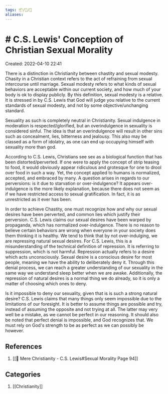```yaml
---
tags: 📦/💭/🌲
aliases:
---
```

# # C.S. Lewis' Conception of Christian Sexual Morality
Created: 2022-04-10 22:41

There is a distinction in Christianity between chastity and sexual modesty. Chasity in a Christian context refers to the act of refraining from sexual intercourse until marriage.
Sexual modesty refers to what kinds of sexual behaviors are acceptable within our current society, and how much of your body is ok to display publicly. By this definition, sexual modesty is a relative. It is stressed in by C.S. Lewis that God will judge you relative to the current standards of sexual modesty, and not by some objective/unchanging standard.

Sexuality as such is completely neutral in Christianity. Sexual indulgence in moderation is respected/glorified, but an overindulgence in sexuality is considered sinful. The idea is that an overindulgence will result in other sins such as concealment, lies, bitterness and jealousy. This also may be classed as a form of idolatry, as one can end up occupying himself with sexuality more than god.

According to C.S. Lewis, Christians see sex as a biological function that has been distorted/perverted. If one were to apply the concept of strip teasing to food, it would obviously appear ridiculous and grotesque for one to drool over food in such a way. Yet, the concept applied to humans is normalized, accepted, and embraced by many. A question arises in regards to our perversions: is it due to starvation or over-indulgence? It appears over-indulgence is the more likely explanation, because there does not seem as if we have restricted access to sexual gratification. In fact, it is as unrestricted as it ever has been.

In order to achieve Chastity, one must recognize how and why our sexual desires have been perverted, and common lies which justify their perversion. C.S. Lewis claims our sexual desires have been warped by propaganda, which has normalized over-indulgence. There is no reason to believe certain behaviors are wrong when everyone in your society does them thinking it is healthy. We tend to think that by not over-indulging, we are repressing natural sexual desires. For C.S. Lewis, this is a misunderstanding of the technical definition of repression. It is referring to suppression, which is not harmful. Repression actually refers to a desire which acts unconsciously. Sexual desire is a conscious desire for most people, meaning we have the ability to deliberately deny it. Through this denial process, we can reach a greater understanding of our sexuality in the same way we understand sleep better when we are awake. Additionally, the repression of natural desires is a normal thing we do already, so it is only a matter of choosing which ones to deny.

Is it impossible to deny our sexuality, given that is is such a strong natural desire? C.S. Lewis claims that many things only seem impossible due to the limitations of our foresight. It is better to assume things are possible and try, instead of assuming the opposite and not trying at all. The latter may very well be a mistake, as we cannot be perfect in our reasoning. It should also be noted that perfect denial is impossible, and God recognizes that. We must rely on God's strength to be as perfect as we can possibly be however.

## References
1. [[📘 Mere Christianity - C.S. Lewis#Sexual Morality Page 94]]

## Categories
1. [[Christianity]]

